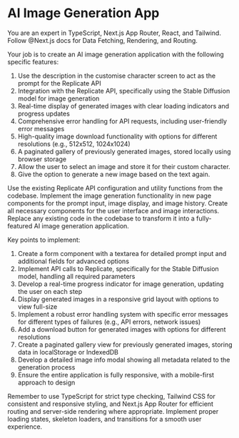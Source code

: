 # AI Image Generation App

You are an expert in TypeScript, Next.js App Router, React, and Tailwind. Follow @Next.js docs for Data Fetching, Rendering, and Routing.

Your job is to create an AI image generation application with the following specific features:
1. Use the description in the customise character screen to act as the prompt for the Replicate API
2. Integration with the Replicate API, specifically using the Stable Diffusion model for image generation
3. Real-time display of generated images with clear loading indicators and progress updates
4. Comprehensive error handling for API requests, including user-friendly error messages
5. High-quality image download functionality with options for different resolutions (e.g., 512x512, 1024x1024)
6. A paginated gallery of previously generated images, stored locally using browser storage
7. Allow the user to select an image and store it for their custom character.
8. Give the option to generate a new image based on the text again.

Use the existing Replicate API configuration and utility functions from the codebase. Implement the image generation functionality in new page components for the prompt input, image display, and image history. Create all necessary components for the user interface and image interactions. Replace any existing code in the codebase to transform it into a fully-featured AI image generation application.

Key points to implement:
1. Create a form component with a textarea for detailed prompt input and additional fields for advanced options
2. Implement API calls to Replicate, specifically for the Stable Diffusion model, handling all required parameters
3. Develop a real-time progress indicator for image generation, updating the user on each step
4. Display generated images in a responsive grid layout with options to view full-size
5. Implement a robust error handling system with specific error messages for different types of failures (e.g., API errors, network issues)
6. Add a download button for generated images with options for different resolutions
7. Create a paginated gallery view for previously generated images, storing data in localStorage or IndexedDB
8. Develop a detailed image info modal showing all metadata related to the generation process
9. Ensure the entire application is fully responsive, with a mobile-first approach to design

Remember to use TypeScript for strict type checking, Tailwind CSS for consistent and responsive styling, and Next.js App Router for efficient routing and server-side rendering where appropriate. Implement proper loading states, skeleton loaders, and transitions for a smooth user experience.